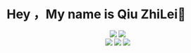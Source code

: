 # Hey ，My name is Qiu ZhiLei👋

<p align="center">
<img src="https://img.shields.io/badge/-C-DBBA21?style=flat-square&logo=C" style="display:inline"/>
    <img src="https://img.shields.io/badge/-rust-0A17F7?style=flat-square&logo=rust" style="display:inline"/>
    <br/>
<img src="https://img.shields.io/badge/-Concurrency-E34F26?style=flat-square&logo=Concurrency" style="display:inline"/>
<img src="https://img.shields.io/badge/-OperatingSystem-1572B6?style=flat-square&logo=OperatingSystem" style="display:inline"/>
<img src="https://img.shields.io/badge/-embedded-430098?style=flat-square&logo=embedded" style="display:inline"/>
</p>
